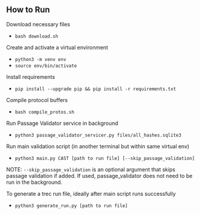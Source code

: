 ## How to Run

Download necessary files
- `bash download.sh`

Create and activate a virtual environment
- `python3 -m venv env`
- `source env/bin/activate`

Install requirements
- `pip install --upgrade pip && pip install -r requirements.txt`

Compile protocol buffers
- `bash compile_protos.sh`

Run Passage Validator service in background
- `python3 passage_validator_servicer.py files/all_hashes.sqlite3`

Run main validation script (in another terminal but within same virtual env)
- `python3 main.py CAST [path to run file] [--skip_passage_validation]`

NOTE: `--skip_passage_validation` is an optional argument that skips passage validation if added. If used, passage_validator does not need to be run in the background.

To generate a trec run file, ideally after main script runs successfully
- `python3 generate_run.py [path to run file]`
